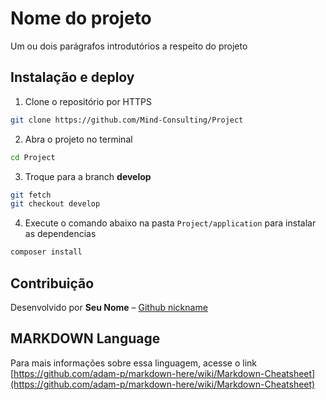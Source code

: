 # Nome do projeto

Um ou dois parágrafos introdutórios a respeito do projeto

## Instalação e deploy

1. Clone o repositório por HTTPS

```sh
git clone https://github.com/Mind-Consulting/Project
```

2. Abra o projeto no terminal

```sh
cd Project
```

3. Troque para a branch **develop**

```sh
git fetch
git checkout develop
```

4. Execute o comando abaixo na pasta `Project/application` para instalar as dependencias

```sh
composer install
```

## Contribuição

Desenvolvido por **Seu Nome** – [Github nickname](https://github.com/nickname/)

## MARKDOWN Language

Para mais informações sobre essa linguagem, acesse o link [https://github.com/adam-p/markdown-here/wiki/Markdown-Cheatsheet](https://github.com/adam-p/markdown-here/wiki/Markdown-Cheatsheet)